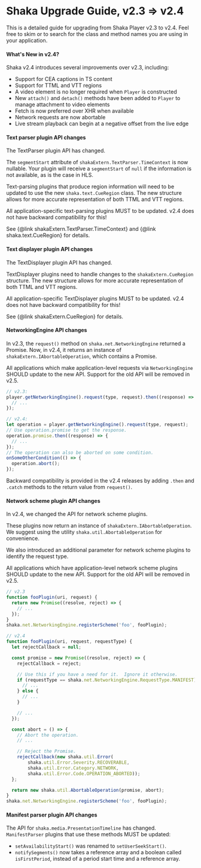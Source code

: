 # Shaka Upgrade Guide, v2.3 => v2.4

This is a detailed guide for upgrading from Shaka Player v2.3 to v2.4.
Feel free to skim or to search for the class and method names you are using in
your application.


#### What's New in v2.4?

Shaka v2.4 introduces several improvements over v2.3, including:
  - Support for CEA captions in TS content
  - Support for TTML and VTT regions
  - A video element is no longer required when `Player` is constructed
  - New `attach()` and `detach()` methods have been added to `Player` to manage
    attachment to video elements
  - Fetch is now preferred over XHR when available
  - Network requests are now abortable
  - Live stream playback can begin at a negative offset from the live edge


#### Text parser plugin API changes

The TextParser plugin API has changed.

The `segmentStart` attribute of `shakaExtern.TextParser.TimeContext` is now
nullable.  Your plugin will receive a `segmentStart` of `null` if the
information is not available, as is the case in HLS.

Text-parsing plugins that produce region information will need to be updated to
use the new `shaka.text.CueRegion` class.  The new structure allows for more
accurate representation of both TTML and VTT regions.

All application-specific text-parsing plugins MUST to be updated.
v2.4 does not have backward compatibility for this!

See {@link shakaExtern.TextParser.TimeContext} and {@link shaka.text.CueRegion}
for details.


#### Text displayer plugin API changes

The TextDisplayer plugin API has changed.

TextDisplayer plugins need to handle changes to the `shakaExtern.CueRegion`
structure.  The new structure allows for more accurate representation of both
TTML and VTT regions.

All application-specific TextDisplayer plugins MUST to be updated.
v2.4 does not have backward compatibility for this!

See {@link shakaExtern.CueRegion} for details.


#### NetworkingEngine API changes

In v2.3, the `request()` method on `shaka.net.NetworkingEngine` returned a
Promise.  Now, in v2.4, it returns an instance of
`shakaExtern.IAbortableOperation`, which contains a Promise.

All applications which make application-level requests via `NetworkingEngine`
SHOULD update to the new API.  Support for the old API will be removed in v2.5.

```js
// v2.3:
player.getNetworkingEngine().request(type, request).then((response) => {
  // ...
});

// v2.4:
let operation = player.getNetworkingEngine().request(type, request);
// Use operation.promise to get the response.
operation.promise.then((response) => {
  // ...
});
// The operation can also be aborted on some condition.
onSomeOtherCondition(() => {
  operation.abort();
});
```

Backward compatibility is provided in the v2.4 releases by adding `.then` and
`.catch` methods to the return value from `request()`.


#### Network scheme plugin API changes

In v2.4, we changed the API for network scheme plugins.

These plugins now return an instance of `shakaExtern.IAbortableOperation`.
We suggest using the utility `shaka.util.AbortableOperation` for convenience.

We also introduced an additional parameter for network scheme plugins to
identify the request type.

All applications which have application-level network scheme plugins SHOULD
update to the new API.  Support for the old API will be removed in v2.5.

```js
// v2.3
function fooPlugin(uri, request) {
  return new Promise((resolve, reject) => {
    // ...
  });
}
shaka.net.NetworkingEngine.registerScheme('foo', fooPlugin);

// v2.4
function fooPlugin(uri, request, requestType) {
  let rejectCallback = null;

  const promise = new Promise((resolve, reject) => {
    rejectCallback = reject;

    // Use this if you have a need for it.  Ignore it otherwise.
    if (requestType == shaka.net.NetworkingEngine.RequestType.MANIFEST) {
      // ...
    } else {
      // ...
    }

    // ...
  });

  const abort = () => {
    // Abort the operation.
    // ...

    // Reject the Promise.
    rejectCallback(new shaka.util.Error(
        shaka.util.Error.Severity.RECOVERABLE,
        shaka.util.Error.Category.NETWORK,
        shaka.util.Error.Code.OPERATION_ABORTED));
  };

  return new shaka.util.AbortableOperation(promise, abort);
}
shaka.net.NetworkingEngine.registerScheme('foo', fooPlugin);
```


#### Manifest parser plugin API changes

The API for `shaka.media.PresentationTimeline` has changed.  `ManifestParser`
plugins that use these methods MUST be updated:

  - `setAvailabilityStart()` was renamed to `setUserSeekStart()`.
  - `notifySegments()` now takes a reference array and a boolean called
    `isFirstPeriod`, instead of a period start time and a reference array.
